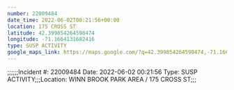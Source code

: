 ```yaml
---
number: 22009484
date_time: 2022-06-02T00:21:56+00:00
location: 175 CROSS ST
latitude: 42.399854264598474
longitude: -71.1664131682416
type: SUSP ACTIVITY
google_maps_link: https://maps.google.com/?q=42.399854264598474,-71.1664131682416
---
```


;;;;;;Incident #: 22009484   Date: 2022-06-02 00:21:56   Type: SUSP ACTIVITY;;;Location: WINN BROOK PARK AREA / 175 CROSS ST;;;
